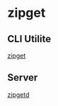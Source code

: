 # zipget

## CLI Utilite

[zipget](cmd/zipget/README.md)

## Server

[zipgetd](cmd/zipgetd/README.md)
